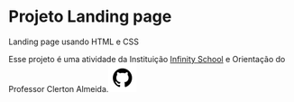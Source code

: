 <!DOCTYPE html>
<html lang="pt-br">
<head>
    <meta charset="UTF-8">
    <meta http-equiv="X-UA-Compatible" content="IE=edge">
    <meta name="viewport" content="width=device-width, initial-scale=1.0">
    <link rel="stylesheet" href="https://cdnjs.cloudflare.com/ajax/libs/font-awesome/4.7.0/css/font-awesome.min.css">
</head>
<body>
    <h1>Projeto Landing page</h1>
    <p>Landing page usando HTML e CSS</p>
    <p>Esse projeto é uma atividade da Instituição <a href="https://infinityschool.com.br/">Infinity School</a>
     e Orientação do Professor Clerton Almeida.<a href="https://github.com/ClertonAlmeida"><img src="https://github.com/gilcelioaraujo/Projetos-HTML-CSS/blob/main/imagens/icons8-github.svg" /></a>
     <p>
</body>
</html>
